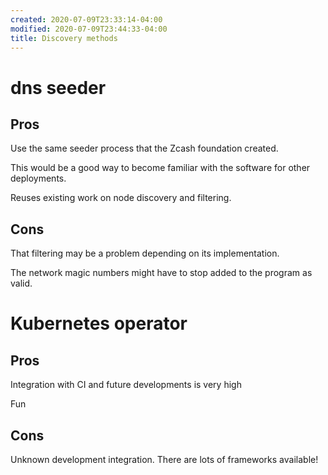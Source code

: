 ```yaml
---
created: 2020-07-09T23:33:14-04:00
modified: 2020-07-09T23:44:33-04:00
title: Discovery methods
---
```


# dns seeder

## Pros
Use the same seeder process that the Zcash foundation created.

This would be a good way to become familiar with the software for other deployments.

Reuses existing work on node discovery and filtering.

## Cons
That filtering may be a problem depending on its implementation.

The network magic numbers might have to stop added to the program as valid.

# Kubernetes operator

## Pros

Integration with CI and future developments is very high

Fun

## Cons

Unknown development integration. There are lots of frameworks available!
